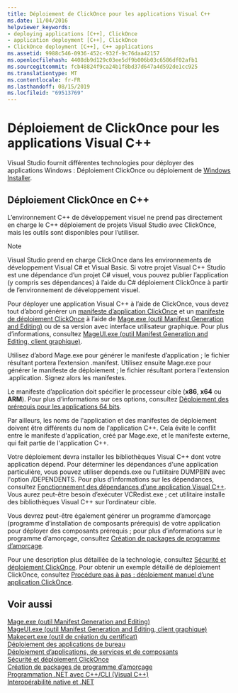 ```yaml
---
title: Déploiement de ClickOnce pour les applications Visual C++
ms.date: 11/04/2016
helpviewer_keywords:
- deploying applications [C++], ClickOnce
- application deployment [C++], ClickOnce
- ClickOnce deployment [C++], C++ applications
ms.assetid: 9988c546-0936-452c-932f-9c76daa42157
ms.openlocfilehash: 4408db9d129c03ee5df9b006b03c6586df02afb1
ms.sourcegitcommit: fcb48824f9ca24b1f8bd37d647a4d592de1cc925
ms.translationtype: MT
ms.contentlocale: fr-FR
ms.lasthandoff: 08/15/2019
ms.locfileid: "69513769"
---
```

# <a name="clickonce-deployment-for-visual-c-applications"></a>Déploiement de ClickOnce pour les applications Visual C++

Visual Studio fournit différentes technologies pour déployer des applications Windows : Déploiement ClickOnce ou déploiement de [Windows Installer](/windows/win32/Msi/windows-installer-portal).

## <a name="clickonce-deployment-in-c"></a>Déploiement ClickOnce en C++

L’environnement C++ de développement visuel ne prend pas directement en charge le C++ déploiement de projets Visual Studio avec ClickOnce, mais les outils sont disponibles pour l’utiliser.

> [!NOTE]
>  Visual Studio prend en charge ClickOnce dans les environnements de développement Visual C# et Visual Basic. Si votre projet Visual C++ Studio est une dépendance d’un projet C# visuel, vous pouvez publier l’application (y compris ses dépendances) à l’aide du C# déploiement ClickOnce à partir de l’environnement de développement visuel.

Pour déployer une application Visual C++ à l’aide de ClickOnce, vous devez tout d’abord générer un [manifeste d’application ClickOnce](/visualstudio/deployment/clickonce-application-manifest) et un [manifeste de déploiement ClickOnce](/visualstudio/deployment/clickonce-deployment-manifest) à l’aide de [Mage.exe (outil Manifest Generation and Editing)](/dotnet/framework/tools/mage-exe-manifest-generation-and-editing-tool) ou de sa version avec interface utilisateur graphique. Pour plus d’informations, consultez [MageUI.exe (outil Manifest Generation and Editing, client graphique)](/dotnet/framework/tools/mageui-exe-manifest-generation-and-editing-tool-graphical-client).

Utilisez d’abord Mage.exe pour générer le manifeste d’application ; le fichier résultant portera l’extension .manifest. Utilisez ensuite Mage.exe pour générer le manifeste de déploiement ; le fichier résultant portera l'extension .application. Signez alors les manifestes.

Le manifeste d’application doit spécifier le processeur cible (**x86**, **x64** ou **ARM**). Pour plus d’informations sur ces options, consultez [Déploiement des prérequis pour les applications 64 bits](/visualstudio/deployment/deploying-prerequisites-for-64-bit-applications).

Par ailleurs, les noms de l'application et des manifestes de déploiement doivent être différents du nom de l'application C++. Cela évite le conflit entre le manifeste d'application, créé par Mage.exe, et le manifeste externe, qui fait partie de l'application C++.

Votre déploiement devra installer les bibliothèques Visual C++ dont votre application dépend. Pour déterminer les dépendances d'une application particulière, vous pouvez utiliser depends.exe ou l'utilitaire DUMPBIN avec l'option /DEPENDENTS. Pour plus d’informations sur les dépendances, consultez [Fonctionnement des dépendances d’une application Visual C++](understanding-the-dependencies-of-a-visual-cpp-application.md). Vous aurez peut-être besoin d’exécuter VCRedist.exe ; cet utilitaire installe des bibliothèques Visual C++ sur l’ordinateur cible.

Vous devrez peut-être également générer un programme d’amorçage (programme d’installation de composants prérequis) de votre application pour déployer des composants prérequis ; pour plus d’informations sur le programme d’amorçage, consultez [Création de packages de programme d’amorçage](/visualstudio/deployment/creating-bootstrapper-packages).

Pour une description plus détaillée de la technologie, consultez [Sécurité et déploiement ClickOnce](/visualstudio/deployment/clickonce-security-and-deployment). Pour obtenir un exemple détaillé de déploiement ClickOnce, consultez [Procédure pas à pas : déploiement manuel d’une application ClickOnce](/visualstudio/deployment/walkthrough-manually-deploying-a-clickonce-application).

## <a name="see-also"></a>Voir aussi

[Mage.exe (outil Manifest Generation and Editing)](/dotnet/framework/tools/mage-exe-manifest-generation-and-editing-tool)<br>
[MageUI.exe (outil Manifest Generation and Editing, client graphique)](/dotnet/framework/tools/mageui-exe-manifest-generation-and-editing-tool-graphical-client)<br>
[Makecert.exe (outil de création du certificat)](/windows/win32/SecCrypto/makecert)<br>
[Déploiement des applications de bureau](deploying-native-desktop-applications-visual-cpp.md)<br>
[Déploiement d’applications, de services et de composants](/visualstudio/deployment/deploying-applications-services-and-components)<br>
[Sécurité et déploiement ClickOnce](/visualstudio/deployment/clickonce-security-and-deployment)<br>
[Création de packages de programme d’amorçage](/visualstudio/deployment/creating-bootstrapper-packages)<br>
[Programmation .NET avec C++/CLI (Visual C++)](../dotnet/dotnet-programming-with-cpp-cli-visual-cpp.md)<br>
[Interopérabilité native et .NET](../dotnet/native-and-dotnet-interoperability.md)
